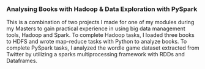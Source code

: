 ### Analysing Books with Hadoop & Data Exploration with PySpark
This is a combination of two projects I made for one of my modules during my Masters to gain practical experience in using big data management tools, Hadoop and Spark. To complete Hadoop tasks, I loaded three books to HDFS and wrote map-reduce tasks with Python to analyze books. To complete PySpark tasks, I analyzed the wordle game dataset extracted from Twitter  by utilizing a sparks multiprocessing framework with RDDs and Dataframes. 
